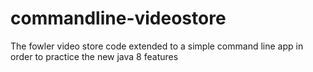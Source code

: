 # commandline-videostore
The fowler video store code extended to a simple command line app in order to practice the new java 8 features
